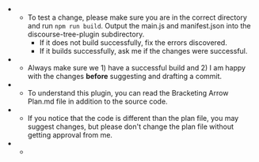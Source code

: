 - - To test a change, please make sure you are in the correct directory and run `npm run build`. Output the main.js and manifest.json into the discourse-tree-plugin subdirectory.
	- If it does not build successfully, fix the errors discovered. 
	- If it builds successfully, ask me if the changes were successful.
- - Always make sure we 1) have a successful build and 2) I am happy with the changes **before** suggesting and drafting a commit.
- - To understand this plugin, you can read the Bracketing Arrow Plan.md file in addition to the source code.
- - If you notice that the code is different than the plan file, you may suggest changes, but please don't change the plan file without getting approval from me.
- - 
